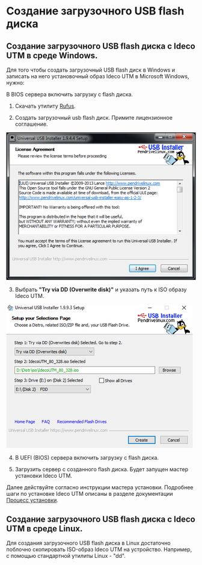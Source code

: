 # Создание загрузочного USB flash диска

## Создание загрузочного USB flash диска с Ideco UTM в среде Windows.

Для того чтобы создать загрузочный USB flash диск в Windows и записать на него установочный образ Ideco UTM в Microsoft Windows, нужно:

В BIOS сервера включить загрузку с flash диска.

1. Скачать утилиту [Rufus](https://rufus.ie/ru/).

2. Создать загрузочный usb flash диск. Примите лицензионное соглашение. 

![](.gitbook/assets/1441944.png)

3. Выбрать **"Try via DD \(Overwrite disk\)"** и указать путь к ISO образу Ideco UTM.

![](.gitbook/assets/20250625.png)

4. В UEFI \(BIOS\) сервера включить загрузку с flash диска. 

5. Загрузить сервер с созданного flash диска. Будет запущен мастер установки Ideco UTM.  

Далее действуйте согласно инструкции мастера установки. Подробнее шаги по установке Ideco UTM описаны в разделе документации [Процесс установки](installation-process.md).

## Создание загрузочного USB flash диска с Ideco UTM в среде Linux.

Для создания загрузочного USB flash диска в Linux достаточно поблочно скопировать ISO-образ Ideco UTM на устройство. Например, с помощью стандартной утилиты Linux - "dd".

